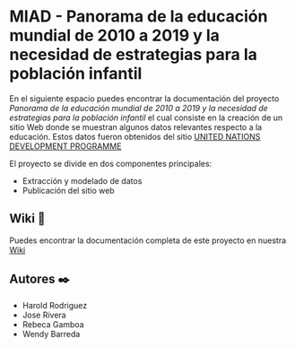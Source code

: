 # MIAD - Panorama de la educación mundial de 2010 a 2019 y la necesidad de estrategias para la población infantil 

En el siguiente espacio puedes encontrar la documentación del proyecto _Panorama de la educación mundial de 2010 a 2019 y la necesidad de estrategias para la población infantil_ el cual consiste en la creación de un sitio Web donde se muestran algunos datos relevantes respecto a la educación. Estos datos fueron obtenidos del sitio [UNITED NATIONS DEVELOPMENT PROGRAMME](https://hdr.undp.org/en/data)

El proyecto se divide en dos componentes principales: 
* Extracción y modelado de datos 
* Publicación del sitio web

## Wiki 📖

Puedes encontrar la documentación completa de este proyecto en nuestra [Wiki](https://github.com/WendyBarreda/MIAD_4201_Project/wiki/Documentaci%C3%B3n-Proyecto)

## Autores ✒️

* Harold Rodriguez
* Jose Rivera
* Rebeca Gamboa
* Wendy Barreda
